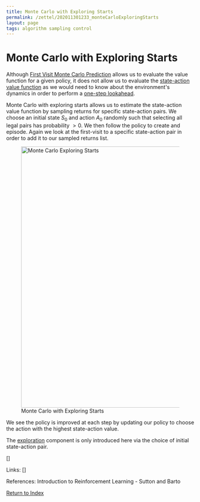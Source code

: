 ```yaml
---
title: Monte Carlo with Exploring Starts
permalink: /zettel/202011301233_monteCarloExploringStarts
layout: page
tags: algorithm sampling control
---
```

# Monte Carlo with Exploring Starts

Although [First Visit Monte Carlo Prediction](202011301143_firstVisitMonteCarloPrediction) allows us to 
evaluate the value function for a given policy, it does not allow us 
to evaluate the [state-action value function](202011221903_actionValueFunction) as we 
would need to know about the environment's dynamics in order to perform 
a [one-step lookahead](202011262125_stateActionTostatevalue).

Monte Carlo with exploring starts allows us to estimate the state-action value 
function by sampling returns for specific state-action pairs. We choose an initial state 
$S_0$ and action $A_0$ randomly such that selecting all legal pairs has probability $> 0$. We 
then follow the policy to create and episode. Again we look at the first-visit to a specific 
state-action pair in order to add it to our sampled returns list.

<figure>
  <img src="/zettel/Images/ReinforcementLearning/MCExploringStarts.png"
     alt="Monte Carlo Exploring Starts"
     class="centerImage"
     style="width: 700px;" />
  <figcaption> Monte Carlo with Exploring Starts </figcaption>     
</figure>

We see the policy is improved at each step by updating our policy to choose the action 
with the highest state-action value.

The [exploration](TODOs) component is only introduced here via the choice of initial state-action pair.

[]

Links: []

References: Introduction to Reinforcement Learning - Sutton and Barto

[Return to Index](index)